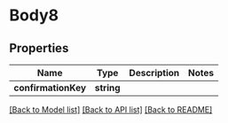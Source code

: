 # Body8

## Properties
Name | Type | Description | Notes
------------ | ------------- | ------------- | -------------
**confirmationKey** | **string** |  | 

[[Back to Model list]](../README.md#documentation-for-models) [[Back to API list]](../README.md#documentation-for-api-endpoints) [[Back to README]](../README.md)


